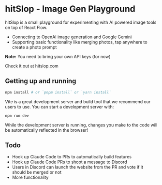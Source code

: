 # hitSlop - Image Gen Playground

hitSlop is a small playground for experimenting with AI powered image tools on
top of React Flow.

* Connecting to OpenAI image generation and Google Gemini
* Supporting basic functionality like merging photos, tap anywhere to create a photo prompt

**Note:** You need to bring your own API keys (for now)


Check it out at hitslop.com

## Getting up and running

```bash
npm install # or `pnpm install` or `yarn install`
```

Vite is a great development server and build tool that we recommend our users to
use. You can start a development server with:

```bash
npm run dev
```

While the development server is running, changes you make to the code will be
automatically reflected in the browser!

## Todo

* Hook up Claude Code to PRs to automatically build features
* Hook up Claude Code PRs to shoot a message to Discord
* Users in Discord can launch the website from the PR and vote if it should be merged or not
* More functionality

